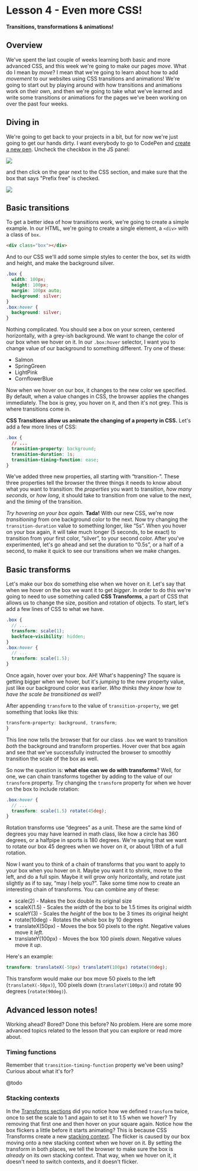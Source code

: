 # Lesson 4 - Even more CSS!

**Transitions, transformations & animations!**

## Overview

We've spent the last couple of weeks learning both basic and more advanced CSS, and this week we're going to make our pages *move*. What do I mean by *move*? I mean that we're going to learn about how to add *movement* to our websites using CSS transitions and animations! We're going to start out by playing around with how transitions and animations work on their own, and then we're going to take what we've learned and write some transitions or animations for the pages we've been working on over the past four weeks.

## Diving in

We're going to get back to your projects in a bit, but for now we're just going to get our hands dirty. I want everybody to go to CodePen and [create a new pen](http://codepen.io/pen/). Uncheck the checkbox in the JS panel:

![](http://f.cl.ly/items/2n1z1d2c1m3p0Y121j2l/Screen-Shot-2013-12-02-at-7.52.32-PM.jpg)

and then click on the gear next to the CSS section, and make sure that the box that says "Prefix free" is checked.

![](http://f.cl.ly/items/3s3C2r281s193P1V2g0z/Screen-Shot-2013-12-02-at-8.00.30-PM.jpg)

## Basic transitions

To get a better idea of how transitions work, we're going to create a simple example. In our HTML, we're going to create a single element, a `<div>` with a class of `box`.

``` html
<div class="box"></div>
```

And to our CSS we'll add some simple styles to center the box, set its width and height, and make the background silver.

``` css
.box {
  width: 100px;
  height: 100px;
  margin: 100px auto;
  background: silver;
}
.box:hover {
  background: silver;
}
```

Nothing complicated. You should see a box on your screen, centered horizontally, with a grey-ish background. We want to change the color of our box when we hover on it. In our `.box:hover` selector, I want you to change value of our background to something different. Try one of these:

* Salmon
* SpringGreen
* LightPink
* CornflowerBlue

Now when we hover on our box, it changes to the new color we specified. By default, when a value changes in CSS, the browser applies the changes immediately. The box is grey, you hover on it, and then it's not grey. This is where transitions come in.

**CSS Transitions allow us animate the changing of a property in CSS.** Let's add a few more lines of CSS:

``` css
.box {
  // ...
  transition-property: background;
  transition-duration: 1s;
  transition-timing-function: ease;
}
```
We've added three new properties, all starting with “transition-”. These three properties tell the browser the three things it needs to know about what you want to transition: the *properties* you want to transition, *how many seconds*, or *how long*, it should take to transition from one value to the next, and the *timing* of the transition.

*Try hovering on your box again.* **Tada!** With our new CSS, we're now *transitioning* from one background color to the next. Now try changing the `transition-duration` value to something longer, like “5s”. When you hover on your box again, it will take much longer (5 seconds, to be exact) to transition from your first color, “silver”, to your second color. After you've experimented, let's go ahead and set the duration to “0.5s”, or a half of a second, to make it quick to see our transitions when we make changes.

## Basic transforms

Let's make our box do something else when we hover on it. Let's say that when we hover on the box we want it to get *bigger*. In order to do this we're going to need to use something called **CSS Transforms**, a part of CSS that allows us to change the size, position and rotation of objects. To start, let's add a few lines of CSS to what we have.

``` scss
.box {
  // ...
  transform: scale(1);
  backface-visibility: hidden;
}
.box:hover {
  // ...
  transform: scale(1.5);
}
```

Once again, hover over your box. AH! What's happening? The square is getting bigger when we hover, but it's *jumping* to the new property value, just like our background color was earlier. *Who thinks they know how to have the scale be transitioned as well?*

After appending `transform` to the value of `transition-property`, we get something that looks like this:

``` scss
transform-property: background, transform;
}
```

This line now tells the browser that for our class `.box` we want to transition *both* the background and transform properties. Hover over that box again and see that we've successfully instructed the browser to smoothly transition the scale of the box as well.

So now the question is: **what else can we do with transforms**? Well, for one, we can chain transforms together by adding to the value of our `transform` property. Try changing the `transform` property for when we hover on the box to include rotation:

``` scss
.box:hover {
  // ...
  transform: scale(1.5) rotate(45deg);
}
```

Rotation transforms use “degrees” as a unit. These are the same kind of degrees you may have learned in math class, like how a circle has 360 degrees, or a halfpipe in sports is 180 degrees. We're saying that we want to rotate our box 45 degrees when we hover on it, or about 1/8th of a full rotation.

Now I want you to think of a chain of transforms that you want to apply to your box when you hover on it. Maybe you want it to shrink, move to the left, and do a full spin. Maybe it will grow only horizontally, and rotate just slightly as if to say, “may I help you?”. Take some time now to create an interesting chain of transforms. You can combine any of these:

* scale(2) - Makes the box double its original size
* scaleX(1.5) - Scales the *width* of the box to be 1.5 times its original width
* scaleY(3) - Scales the *height* of the box to be 3 times its original height
* rotate(10deg) - Rotates the whole box by 10 degrees
* translateX(50px) - Moves the box 50 pixels to the *right*. Negative values move it *left*.
* translateY(100px) - Moves the box 100 pixels *down*. Negative values move it *up*.

Here's an example:

``` scss
transform: translateX(-50px) translateY(100px) rotate(90deg);
```

This transform would make our box move 50 pixels to the left (`translateX(-50px)`), 100 pixels down (`translateY(100px)`) and rotate 90 degrees (`rotate(90deg)`).

## Advanced lesson notes!

Working ahead? Bored? Done this before? No problem. Here are some more advanced topics related to the lesson that you can explore or read more about.

### Timing functions

Remember that `transition-timing-function` property we've been using? Curious about what it's for?

@todo

### Stacking contexts

In the [Transforms sections](#transforms) did you notice how we defined `transform` twice, once to set the scale to 1 and again to set it to 1.5 when we hover? Try removing that first one and then hover on your square again. Notice how the box flickers a little before it starts animating? This is because CSS Transforms create a new [stacking context](https://developer.mozilla.org/en-US/docs/Web/Guide/CSS/Understanding_z_index/The_stacking_context). The flicker is caused by our box moving onto a new stacking context when we hover on it. By setting the transform in both places, we tell the browser to make sure the box is *already* on its own stacking context. That way, when we hover on it, it doesn't need to switch contexts, and it doesn't flicker.
